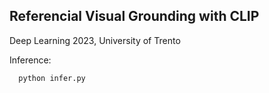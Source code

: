 ## Referencial Visual Grounding with CLIP
Deep Learning 2023, University of Trento

Inference:
```
  python infer.py
```
